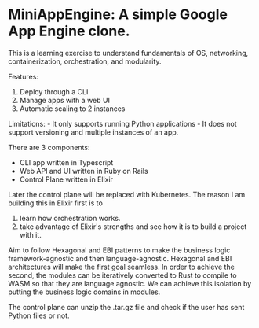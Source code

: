 # MiniAppEngine: A simple Google App Engine clone.

This is a learning exercise to understand fundamentals of OS, networking, containerization, orchestration, and modularity.

Features:
1) Deploy through a CLI
2) Manage apps with a web UI
3) Automatic scaling to 2 instances

Limitations:
    - It only supports running Python applications
    - It does not support versioning and multiple instances of an app.

There are 3 components:
- CLI app written in Typescript
- Web API and UI written in Ruby on Rails
- Control Plane written in Elixir

Later the control plane will be replaced with Kubernetes. The reason I am building this in Elixir first is to
1) learn how orchestration works. 
2) take advantage of Elixir's strengths and see how it is to build a project with it.

Aim to follow Hexagonal and EBI patterns to make the business logic framework-agnostic and then language-agnostic.
Hexagonal and EBI architectures will make the first goal seamless. In order to achieve the second, the modules can be iteratively converted to Rust to compile to WASM so that they are language agnostic. We can achieve this isolation by putting the business logic domains in modules.

The control plane can unzip the .tar.gz file and check if the user has sent Python files or not.